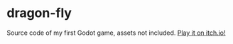 # dragon-fly
Source code of my first Godot game, assets not included. [Play it on itch.io!](https://wicling.itch.io/dragon-fly?password=dragon-fly)
